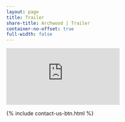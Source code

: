 ```yaml
---
layout: page
title: Trailer
share-title: Archwood | Trailer
container-no-offset: true
full-width: false
---
```


<div>
    <link rel="stylesheet" href="../assets/css/container-video.css">
    <div class="container-video">
        <iframe
            src="https://player.vimeo.com/video/900505354?loop=1&amp;badge=0&amp;autopause=0&amp;player_id=0&amp;app_id=58479" 
            frameborder="0" 
            allow="accelerometer; autoplay; fullscreen" 
            title="Archwood Assisted Living">
        </iframe>
    </div>
    <script src="https://player.vimeo.com/api/player.js" async></script>
</div>


{% include contact-us-btn.html %}